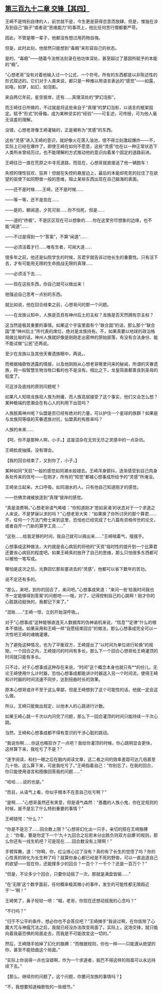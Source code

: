 ## [第三百九十二章 交锋【其四】](https://www.xxbiquge.com/11_11207/9194660.html)


  王崎不是特别自律的人，前世就不是，今生更是获得恣意而放肆。但是，惟独在涉及到自己“脑子”或者说“思维能力”的事项上，他比任何苦行僧都要严苛。

  因此，不管是哪一辈子，他都没有想过用药物自嗨。

  但是，此时此刻，他居然只能想到“毒瘾”来形容自己的状态。

  是的，“毒瘾”——随着今法修法刻录在他功体深处，甚至超过了基因所赋予的本能的“瘾”。

  “心想老哥”没有对着他输入过一个公式，一个符号。所有的东西都是以非陈述性的形式叙述的。它们对于人类来说，都只是一种难以用语言表达的“感觉”——如露，如电，如梦，如幻，如泡影。

  来自两亿年前，星空彼岸，还有……真理深处的“梦幻泡影”。

  而王崎往日所做的，不过就是将这些来自于“真理”的梦幻泡影，以语言的框架固定。赋予“形式”的骨骼，成为某种坚实的“经验”——可复述，可传授，可为他人毫无误差的理解。

  没错，心想老哥像王崎灌输的，正是被称为“灵感”的东西。

  这些“灵感”进入王崎的意识，就好像火花落入油池，恨不得立刻激起爆炸——不，实际上已经在爆炸了。即使王崎在如何不愿意，这些“灵感”也在以一种正常状态下人类所未曾经历过，也不能理解的方式推动他的意识向着某个固定的道路前进。

  王崎往日一直在荒原之中寻觅道路，而现在，心想哥就直接送了他一辆跑车！

  失控的理性狂欢、狂奔！但就在失控的悬崖边上，最后的本能却死死的拉住了在欲望的驱使下如同野兽一般的思维，阻止某些东西出现在自己脑海的表面。

  ——还不是时候……王崎，还不是时候……

  ——等一等，还不是现在……

  ——是的，朝闻道，夕死可矣……你不怕死，但是……

  ——道的“终极”，不是区区现在可以想象的……你在这里穷尽想象的边缘，也不能“闻道”……

  ——不过是得到一个“答案”，不算“闻道”……

  ——必须活着才行……唯有生者，可闻大道……

  很多年之前，他还是仙院学生的时候，苏君宇就告诉过他长生的重要性。只有活下去，才有可能用无限的生命挑战无限的真理……

  ——必须活下去……

  ——现在这些东西，你自己就可以做出来！

  他强迫自己思考一点别的东西。

  就比如说，他在回合结束之前，心想哥问的那一个问题。

  ——在龙族认知中，人族是否具有神州后土的主权？龙族是否天然拥有宗主权？

  这当然是极其重要的事情。如果这个宇宙里面有个“联合国”的话，那么那个“联合国”里“神州后土”所代表的席位，绝对是龙族持有。不，如果真要以地球的政治格局做比喻的话，神州人族就好像是刚刚走出密林的原始部落，有没有合法身份、能不能试做“公民”还两说。

  至少在龙族以及其他天眷遗族眼中，两说。、

  而根据梅歌牧透露的情报，以及他刚刚从心想老哥哪里问来的秘闻，所谓的天眷遗族，将一般智慧生物当牲口看的也不是没有。相比之下，龙皇简直都善良到圣母的程度了。

  可这涉及底线的原则问题呢？

  如果凡人知晓龙族视人族为附庸，而人族高层接受了这个事实，他们又会怎么想？某种极端的思潮会在有心人的利用下出现吗？

  人族脱离神州呢？仙盟是否已经有绝对的力量，可以护住一个星球的族群？如果是与龙族同等级的天眷遗族对抗，仙盟真的有胜率吗？

  人族的未来……

  【呵，你不是那种人啊，小子。】这是混杂在无穷无尽之灵感中的一点杂讯。

  王崎脸皮抽搐，没有理会。

  【我的回合结束了，又到你了，小子。】

  某种如同“天启”一般的感觉如同潮水般褪去。王崎浑身颤抖，逐渐感受到自己肉身各处传来的信号——在刚才，所有的“知觉”都被心想事成所给予的“灵感”所淹没。

  王崎坐立起来，大口呼吸，如同溺水的人。只有他自己知道刚才的感觉。

  ——仿佛灵魂被放逐到“真理”彼岸的感觉。

  “真是浪费啊。”心想老哥语气唏嘘：“你知道刚才‘思如泉涌’的状态对于一个求道之人来说，不是梦寐以求的吗？”心想老哥大笑：“如果换了你所讨厌的那个算君……不，任何一个万法门修士来到这里，恐怕也已经完成了七八篇有资格传世的论文，或者自开一门新的算学工具……”

  “这些……给我足够的时间，我自己就可以搞出来……”王崎喘着气，摆摆手。

  心想事成这种做法，大约就是丧心病狂的将他的“天资”临时性的提升到一个比算君还要丧心病狂的程度吧。如果王崎真的放开了自己的思维，那么只怕很多东西都可以被他一笔写成。

  哪怕是这次之后，光靠回忆那些塞进去的“灵感”，他都可以省下数年的苦功。

  说不定还有多的。

  “那么，来吧，到你的回合了，来问吧。”心想事成笑道：“来问一些‘给我时间我也不一定能够得到答案’的问题吧——哦，对了，记得控制自己的心跳啊！刚才你的心脏跳动挺快的，我都记下来了。”

  “混账……”王崎一惊，立刻开始深呼吸。。

  对于“心想事成”这种能够直连天人数据库的伪神谕机来说，“信息”“定律”什么的根本不值钱。如果采用和王崎一样“自愿结束回合”的做法，那么心想事成完全可以一次性吧王崎的魂魄灌爆。

  为了避免这种情况，也为了平衡双方，王崎提出了“以时间为单位进行轮换”的规矩。一个回合之内，王崎提问的时间有多长，那么下一个回合心想哥给王崎灌顶的时间就只能有多长。

  只不过，对于心想事成这种存在来说，“时间”这个概念本身也就只有**的份儿。无论王崎使用什么计时器，恐怕心想事成都能讲计时器送入另一个时间流，使得王崎和计时器的时间流速不同步，达到扭曲时长的效果。

  原本心想哥或许不至于这么卑鄙，但是王崎想到了这个可能性的话，他就一定会这么做。

  所以，王崎只能做出规定，以他本人的心跳进行计数。

  如果王崎心跳一千次以内问完了问题，那么下一回合灌顶的时间只能持续一千次心跳。

  当然，王崎和心想事成都不得有意识的干涉心脏的跳动。

  “我说你啊……你这也略狡诈了一点吧？我给你灌顶的时候，你心跳明显会更快，这样算下来，我吃亏了不是？”

  “逐字阅读，和扫一眼之后在脑内阅读文章，这二者之间的效率差距可达几倍甚至几十倍，这么算下来，可是我吃亏了。”王崎指着自己：“你别忘了，在我的回合，你只能使用语言和图像回答我的问题……”

  “哈哈……说的也是。”

  “而且，从语气上看，你似乎根本不在意自己吃亏啊？”

  “是啊……”心想哥虽然还有笑意，但是语气森然：“愚蠢的人族小鬼，你在定规则的时候，是不是忘了什么特别重要的事情？”

  王崎错愕：“什么？”

  “你是不是忘了……回合数上限？”心想哥幻化出一只手，亲切的搭在王崎胳膊上：“你看，要是你定下一个‘九十九回合之后若未分出胜负则双方自爆’的规则，那么你还有一线生机吧？可是现在……回合数没有上限啊！”

  手臂挥舞，道：“你啊，你，红尘炼心过了没有？真的有了长生的觉悟了吗？你的心性真的转化为长生种了吗？就算你身心都已经是不死的野兽，可以一直追逐自己的欲望——现在你，还能撑多少的回合？一百个？一千个？还是一百万个？”

  “但是，不论多少个回合，只要你动摇了一次，那就是满盘皆输……”

  “在‘无限’这个数字面前，任何概率极其微小的事件，发生的可能性都无限趋近于‘一’啊！”

  王崎笑了，鼻子轻轻一喷：“嘁，老哥，你现在还想动摇我的心念吗？”

  “不行吗？”

  “归于不公平的条件，想必你也不会答应吧？”王崎摊手“我说过啊，在你拔除了心魔大咒与神瘟咒法之后，我就已经没办法改变局面了。实际上，这场交锋，就只能向着我最恐惧的局面走去，而我是不可能改变这一切的。”

  然后，王崎随手拍掉了幻化的胳膊：“而根据规则，你也一样——只能遵从绝望的你，甚至不能扭曲这个局面。”

  “实际上你说得一点也没错啊，作为一个求道者，我巴不得这样的局面可以永远持续下去。”

  【那么，继续你的问题了。这个问题，你要问龙族的事情吗？】

  “不，我想要知道梅歌牧的一些细节。”
